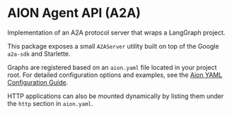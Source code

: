 # AION Agent API (A2A)

Implementation of an A2A protocol server that wraps a LangGraph project.

This package exposes a small `A2AServer` utility built on top of the
Google `a2a-sdk` and Starlette.

Graphs are registered based on an `aion.yaml` file located in your project
root. For detailed configuration options and examples, see the [Aion YAML Configuration Guide](docs/aion-yaml-config.md).

HTTP applications can also be mounted dynamically by listing them under the
`http` section in `aion.yaml`.